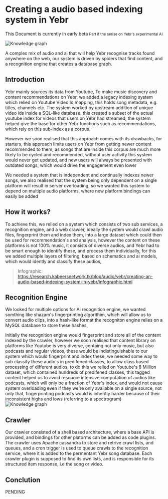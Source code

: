 <div id="BLOG_META_DATA" tags="BETA | audio-fingerprinting | audio analysis | indexing" heading="[BETA] Creating a audio based indexing system in Yebr " excerpt="A complex mix of audio and ai that will help Yebr recognise tracks found anywhere on the web" cover-image="https://cdn.jsdelivr.net/gh/kabeer11000/docs-hosted@redirector-content/law.research.kabeersnetwork.tk/blog/audio/yebr/creating-an-audio-based-indexing-system-in-yebr/1_8HtK4oAeg8LiJH80IZqxZg.png" style="visibility:hidden"></div>

# Creating a audio based indexing system in Yebr 
This Document is currently in early beta
<small>Part if the serise on Yebr's experimental AI</small>

![Knowledge graph](https://cdn.jsdelivr.net/gh/kabeer11000/docs-hosted@redirector-content/law.research.kabeersnetwork.tk/blog/audio/yebr/creating-an-audio-based-indexing-system-in-yebr/1_8HtK4oAeg8LiJH80IZqxZg.png "Knowledge graph")

A complex mix of audio and ai that will help Yebr recognise tracks found anywhere on the web, 
our system is driven by spiders that find content, and a recognition engine that creates a database graph.

## Introduction

Yebr mainly sources its data from Youtube, To make music discovery and content recommendations on Yebr, we added a legacy indexing system which relied on Youtube Video Id mapping, this holds song metadata, e.g. titles, channels etc. The system worked by upstream addition of unique video ids inside a SQL-like database. this created a subset of the actual youtube index for videos that users on Yebr had streamed, the system helped give the base for other Yebr functions such as recommendations, which rely on this sub-index as a corpus.

However we soon realised that this approach comes with its drawbacks, for starters, this approach limits users on Yebr from getting newer content recommended to them, as songs that are inside this corpus are much more likely to be cycled and recommended, without user activity this system would never get updated, and new users will always be presented with outdated songs, which would drive the engagement even lower


We needed a system that is independent and continually indexes newer songs, we also realised that the system being only dependent on a single platform will result in server overloading, so we wanted this system to depend on multiple audio platforms, where new platform bindings can easily be added


## How it works?
To achieve this, we relied on a system which consists of two sub services, a recognition engine, and a web crawler,
ideally the system would crawl audio files, fingerprint them and index them, into a large dataset which could then be used for recommendation's and analysis,
however the content on these platforms is not 100% music, it consists of diverse  audios, and Yebr had to be smart enough to identify these, and process them individually, for this we added multiple layers of filtering, based on schematics and ai models, which would idently and classify these audios,

> Infographic: https://research.kabeersnetwork.tk/blog/audio/yebr/creating-an-audio-based-indexing-system-in-yebr/infographic.html

## Recognition Engine
We looked for multiple options for Ai recognition engine, we wanted somthing like shazam's fingerprinting algorithim, which will allow us to convert audio clips, into a hash-like format
the recogniton engine relies on a MySQL database to store these hashes, 

Initially the recognition engine would fingerprint and store all of the content indexed by the crawler, however we soon realised that content library on platforms like Youtube is very diverse, containg not only music, but also podcasts and regular videos, these would be indistinguishable to our system which would fingerprint and index these, we needed some way to sub classify these audio's in predifened classes, to allow class based processing of different audios, to do this we relied on Youtube's 8 Million dataset, which contained hundreds of predifened classes, this tagged content helped us to avoid resource intensive computation of audios like podcasts, which will only be a fraction of Yebr's index, and would not cause system overloading even if they we're only available on a single source, not only that, fingerprinting podcasts would is inheritly harder because of their inconsistent highs and lows (referring to a spectrogram)
![Knowledge graph](https://cdn.jsdelivr.net/gh/kabeer11000/docs-hosted@redirector-content/law.research.kabeersnetwork.tk/blog/audio/yebr/creating-an-audio-based-indexing-system-in-yebr/41598_2021_96446_Fig1_HTML.png "Knowledge graph")

## Crawler
Our crawler consisted of a shell based architecture, where a base API is provided, and bindings for other platorms can be added as code plugins. 
The crawler uses Apache cassandra to store and retrive crawl lists, and queues, and a cron trigger is used to queue crawls to the recognition service, where it is added to the permentant Yebr song database. Each crawler plugin is supposed to find its own lists, and is responsible for its structured item response, i.e the song or video.

## Conclution
PENDING

